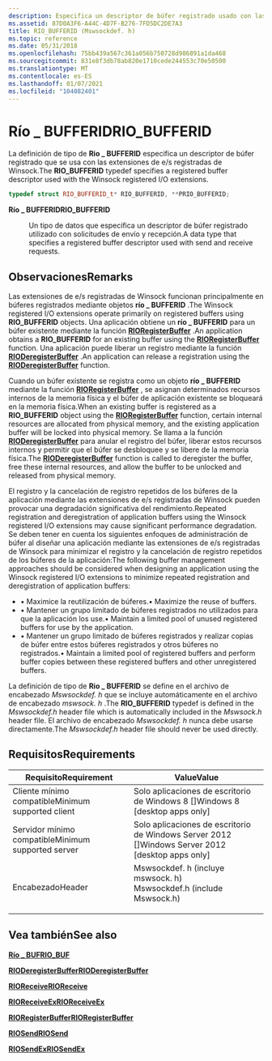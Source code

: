 ```yaml
---
description: Especifica un descriptor de búfer registrado usado con las extensiones de e/s registradas de Winsock.
ms.assetid: 87D0A3F6-A44C-4D7F-B276-7FD5DC2DE7A3
title: RIO_BUFFERID (Mswsockdef. h)
ms.topic: reference
ms.date: 05/31/2018
ms.openlocfilehash: 75bb439a567c361a056b750728d986891a1da468
ms.sourcegitcommit: 831e8f3db78ab820e1710cede244553c70e50500
ms.translationtype: MT
ms.contentlocale: es-ES
ms.lasthandoff: 01/07/2021
ms.locfileid: "104082401"
---
```

# <a name="rio_bufferid"></a><span data-ttu-id="f0ed9-103">Río \_ BUFFERID</span><span class="sxs-lookup"><span data-stu-id="f0ed9-103">RIO\_BUFFERID</span></span>

<span data-ttu-id="f0ed9-104">La definición de tipo de **Rio \_ BUFFERID** especifica un descriptor de búfer registrado que se usa con las extensiones de e/s registradas de Winsock.</span><span class="sxs-lookup"><span data-stu-id="f0ed9-104">The **RIO\_BUFFERID** typedef specifies a registered buffer descriptor used with the Winsock registered I/O extensions.</span></span>


```C++
typedef struct RIO_BUFFERID_t* RIO_BUFFERID, **PRIO_BUFFERID;
```



<dl> <dt>

<span data-ttu-id="f0ed9-105">**Río \_ BUFFERID**</span><span class="sxs-lookup"><span data-stu-id="f0ed9-105">**RIO\_BUFFERID**</span></span>
</dt> <dd>

<span data-ttu-id="f0ed9-106">Un tipo de datos que especifica un descriptor de búfer registrado utilizado con solicitudes de envío y recepción.</span><span class="sxs-lookup"><span data-stu-id="f0ed9-106">A data type that specifies a registered buffer descriptor used with send and receive requests.</span></span>

</dd> </dl>

## <a name="remarks"></a><span data-ttu-id="f0ed9-107">Observaciones</span><span class="sxs-lookup"><span data-stu-id="f0ed9-107">Remarks</span></span>

<span data-ttu-id="f0ed9-108">Las extensiones de e/s registradas de Winsock funcionan principalmente en búferes registrados mediante objetos **río \_ BUFFERID** .</span><span class="sxs-lookup"><span data-stu-id="f0ed9-108">The Winsock registered I/O extensions operate primarily on registered buffers using **RIO\_BUFFERID** objects.</span></span> <span data-ttu-id="f0ed9-109">Una aplicación obtiene un **río \_ BUFFERID** para un búfer existente mediante la función [**RIORegisterBuffer**](/previous-versions/windows/desktop/legacy/hh437199(v=vs.85)) .</span><span class="sxs-lookup"><span data-stu-id="f0ed9-109">An application obtains a **RIO\_BUFFERID** for an existing buffer using the [**RIORegisterBuffer**](/previous-versions/windows/desktop/legacy/hh437199(v=vs.85)) function.</span></span> <span data-ttu-id="f0ed9-110">Una aplicación puede liberar un registro mediante la función [**RIODeregisterBuffer**](/windows/win32/api/mswsock/nc-mswsock-lpfn_rioderegisterbuffer) .</span><span class="sxs-lookup"><span data-stu-id="f0ed9-110">An application can release a registration using the [**RIODeregisterBuffer**](/windows/win32/api/mswsock/nc-mswsock-lpfn_rioderegisterbuffer) function.</span></span>

<span data-ttu-id="f0ed9-111">Cuando un búfer existente se registra como un objeto **río \_ BUFFERID** mediante la función [**RIORegisterBuffer**](/previous-versions/windows/desktop/legacy/hh437199(v=vs.85)) , se asignan determinados recursos internos de la memoria física y el búfer de aplicación existente se bloqueará en la memoria física.</span><span class="sxs-lookup"><span data-stu-id="f0ed9-111">When an existing buffer is registered as a **RIO\_BUFFERID** object using the [**RIORegisterBuffer**](/previous-versions/windows/desktop/legacy/hh437199(v=vs.85)) function, certain internal resources are allocated from physical memory, and the existing application buffer will be locked into physical memory.</span></span> <span data-ttu-id="f0ed9-112">Se llama a la función [**RIODeregisterBuffer**](/windows/win32/api/mswsock/nc-mswsock-lpfn_rioderegisterbuffer) para anular el registro del búfer, liberar estos recursos internos y permitir que el búfer se desbloquee y se libere de la memoria física.</span><span class="sxs-lookup"><span data-stu-id="f0ed9-112">The [**RIODeregisterBuffer**](/windows/win32/api/mswsock/nc-mswsock-lpfn_rioderegisterbuffer) function is called to deregister the buffer, free these internal resources, and allow the buffer to be unlocked and released from physical memory.</span></span>

<span data-ttu-id="f0ed9-113">El registro y la cancelación de registro repetidos de los búferes de la aplicación mediante las extensiones de e/s registradas de Winsock pueden provocar una degradación significativa del rendimiento.</span><span class="sxs-lookup"><span data-stu-id="f0ed9-113">Repeated registration and deregistration of application buffers using the Winsock registered I/O extensions may cause significant performance degradation.</span></span> <span data-ttu-id="f0ed9-114">Se deben tener en cuenta los siguientes enfoques de administración de búfer al diseñar una aplicación mediante las extensiones de e/s registradas de Winsock para minimizar el registro y la cancelación de registro repetidos de los búferes de la aplicación:</span><span class="sxs-lookup"><span data-stu-id="f0ed9-114">The following buffer management approaches should be considered when designing an application using the Winsock registered I/O extensions to minimize repeated registration and deregistration of application buffers:</span></span>

-   <span data-ttu-id="f0ed9-115">• Maximice la reutilización de búferes.</span><span class="sxs-lookup"><span data-stu-id="f0ed9-115">• Maximize the reuse of buffers.</span></span>
-   <span data-ttu-id="f0ed9-116">• Mantener un grupo limitado de búferes registrados no utilizados para que la aplicación los use.</span><span class="sxs-lookup"><span data-stu-id="f0ed9-116">• Maintain a limited pool of unused registered buffers for use by the application.</span></span>
-   <span data-ttu-id="f0ed9-117">• Mantener un grupo limitado de búferes registrados y realizar copias de búfer entre estos búferes registrados y otros búferes no registrados.</span><span class="sxs-lookup"><span data-stu-id="f0ed9-117">• Maintain a limited pool of registered buffers and perform buffer copies between these registered buffers and other unregistered buffers.</span></span>

<span data-ttu-id="f0ed9-118">La definición de tipo de **Rio \_ BUFFERID** se define en el archivo de encabezado *Mswsockdef. h* que se incluye automáticamente en el archivo de encabezado *mswsock. h* .</span><span class="sxs-lookup"><span data-stu-id="f0ed9-118">The **RIO\_BUFFERID** typedef is defined in the *Mswsockdef.h* header file which is automatically included in the *Mswsock.h* header file.</span></span> <span data-ttu-id="f0ed9-119">El archivo de encabezado *Mswsockdef. h* nunca debe usarse directamente.</span><span class="sxs-lookup"><span data-stu-id="f0ed9-119">The *Mswsockdef.h* header file should never be used directly.</span></span>

## <a name="requirements"></a><span data-ttu-id="f0ed9-120">Requisitos</span><span class="sxs-lookup"><span data-stu-id="f0ed9-120">Requirements</span></span>



| <span data-ttu-id="f0ed9-121">Requisito</span><span class="sxs-lookup"><span data-stu-id="f0ed9-121">Requirement</span></span> | <span data-ttu-id="f0ed9-122">Value</span><span class="sxs-lookup"><span data-stu-id="f0ed9-122">Value</span></span> |
|-------------------------------------|-------------------------------------------------------------------------------------------------------------|
| <span data-ttu-id="f0ed9-123">Cliente mínimo compatible</span><span class="sxs-lookup"><span data-stu-id="f0ed9-123">Minimum supported client</span></span><br/> | <span data-ttu-id="f0ed9-124">Solo aplicaciones de escritorio de Windows 8 \[\]</span><span class="sxs-lookup"><span data-stu-id="f0ed9-124">Windows 8 \[desktop apps only\]</span></span><br/>                                                                  |
| <span data-ttu-id="f0ed9-125">Servidor mínimo compatible</span><span class="sxs-lookup"><span data-stu-id="f0ed9-125">Minimum supported server</span></span><br/> | <span data-ttu-id="f0ed9-126">Solo aplicaciones de escritorio de Windows Server 2012 \[\]</span><span class="sxs-lookup"><span data-stu-id="f0ed9-126">Windows Server 2012 \[desktop apps only\]</span></span><br/>                                                        |
| <span data-ttu-id="f0ed9-127">Encabezado</span><span class="sxs-lookup"><span data-stu-id="f0ed9-127">Header</span></span><br/>                   | <dl> <span data-ttu-id="f0ed9-128"><dt>Mswsockdef. h (incluye mswsock. h)</dt></span><span class="sxs-lookup"><span data-stu-id="f0ed9-128"><dt>Mswsockdef.h (include Mswsock.h)</dt></span></span> </dl> |



## <a name="see-also"></a><span data-ttu-id="f0ed9-129">Vea también</span><span class="sxs-lookup"><span data-stu-id="f0ed9-129">See also</span></span>

<dl> <dt>

[<span data-ttu-id="f0ed9-130">**Río \_ BUF**</span><span class="sxs-lookup"><span data-stu-id="f0ed9-130">**RIO\_BUF**</span></span>](/windows/desktop/api/Mswsockdef/ns-mswsockdef-rio_buf)
</dt> <dt>

[<span data-ttu-id="f0ed9-131">**RIODeregisterBuffer**</span><span class="sxs-lookup"><span data-stu-id="f0ed9-131">**RIODeregisterBuffer**</span></span>](/windows/win32/api/mswsock/nc-mswsock-lpfn_rioderegisterbuffer)
</dt> <dt>

[<span data-ttu-id="f0ed9-132">**RIOReceive**</span><span class="sxs-lookup"><span data-stu-id="f0ed9-132">**RIOReceive**</span></span>](/windows/win32/api/mswsock/nc-mswsock-lpfn_rioreceive)
</dt> <dt>

[<span data-ttu-id="f0ed9-133">**RIOReceiveEx**</span><span class="sxs-lookup"><span data-stu-id="f0ed9-133">**RIOReceiveEx**</span></span>](/windows/win32/api/mswsock/nc-mswsock-lpfn_rioreceiveex)
</dt> <dt>

<span data-ttu-id="f0ed9-134">[**RIORegisterBuffer**](/previous-versions/windows/desktop/legacy/hh437199(v=vs.85))</span><span class="sxs-lookup"><span data-stu-id="f0ed9-134">[**RIORegisterBuffer**](/previous-versions/windows/desktop/legacy/hh437199(v=vs.85))</span></span>
</dt> <dt>

[<span data-ttu-id="f0ed9-135">**RIOSend**</span><span class="sxs-lookup"><span data-stu-id="f0ed9-135">**RIOSend**</span></span>](/windows/win32/api/mswsock/nc-mswsock-lpfn_riosend)
</dt> <dt>

<span data-ttu-id="f0ed9-136">[**RIOSendEx**](/previous-versions/windows/desktop/legacy/hh437216(v=vs.85))</span><span class="sxs-lookup"><span data-stu-id="f0ed9-136">[**RIOSendEx**](/previous-versions/windows/desktop/legacy/hh437216(v=vs.85))</span></span>
</dt> </dl>

 

 
